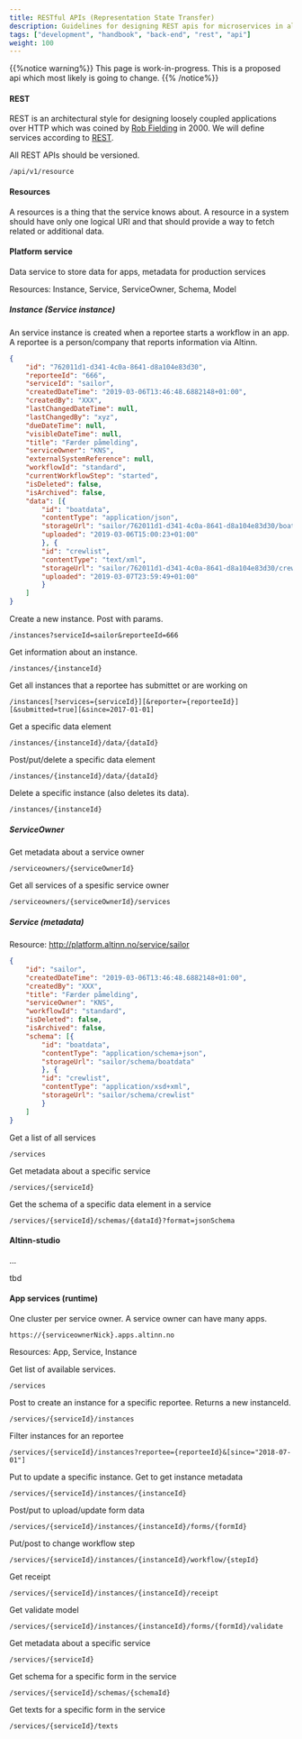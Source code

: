 ```yaml
---
title: RESTful APIs (Representation State Transfer)
description: Guidelines for designing REST apis for microservices in altinn
tags: ["development", "handbook", "back-end", "rest", "api"]
weight: 100
---
```

{{%notice warning%}}
This page is work-in-progress. This is a proposed api which most likely is going to change.
{{% /notice%}}

#### REST
REST is an architectural style for designing loosely coupled applications over HTTP which was coined by [Rob Fielding](https://en.wikipedia.org/wiki/Roy_Fielding) in 2000.
We will define services according to [REST](https://restfulapi.net/rest-architectural-constraints/). 

All REST APIs should be versioned.

```http
/api/v1/resource
```

#### Resources

A resources is a thing that the service knows about. A resource in a system should have only one logical URI and that should provide a way to fetch 
related or additional data.

#### Platform service

Data service to store data for apps, metadata for production services

Resources: Instance, Service,  ServiceOwner, Schema, Model

##### Instance (Service instance)

An service instance is created when a reportee starts a workflow in an app. 
A reportee is a person/company that reports information via Altinn.

```json
{
    "id": "762011d1-d341-4c0a-8641-d8a104e83d30",
    "reporteeId": "666",
    "serviceId": "sailor",
    "createdDateTime": "2019-03-06T13:46:48.6882148+01:00",
    "createdBy": "XXX",
    "lastChangedDateTime": null,
    "lastChangedBy": "xyz",
    "dueDateTime": null,
    "visibleDateTime": null,
    "title": "Færder påmelding",
    "serviceOwner": "KNS",
    "externalSystemReference": null,
    "workflowId": "standard",
    "currentWorkflowStep": "started",
    "isDeleted": false,
    "isArchived": false,
    "data": [{
        "id": "boatdata",
        "contentType": "application/json",
        "storageUrl": "sailor/762011d1-d341-4c0a-8641-d8a104e83d30/boatdata",
        "uploaded": "2019-03-06T15:00:23+01:00"
        }, {
        "id": "crewlist",
        "contentType": "text/xml",
        "storageUrl": "sailor/762011d1-d341-4c0a-8641-d8a104e83d30/crewlist",
        "uploaded": "2019-03-07T23:59:49+01:00"
        }
    ]
}
```

Create a new instance. Post with params.

```http
/instances?serviceId=sailor&reporteeId=666
```

Get information about an instance.

```http
/instances/{instanceId}
```

Get all instances that a reportee has submittet or are working on

```http
/instances[?services={serviceId}][&reporter={reporteeId}][&submitted=true][&since=2017-01-01]
```

Get a specific data element

```http
/instances/{instanceId}/data/{dataId}
```

Post/put/delete a specific data element

```http
/instances/{instanceId}/data/{dataId}
```

Delete a specific instance (also deletes its data).

```http
/instances/{instanceId}
```

##### ServiceOwner

Get metadata about a service owner

```http
/serviceowners/{serviceOwnerId}
```

Get all services of a spesific service owner

```http
/serviceowners/{serviceOwnerId}/services
```

##### Service (metadata)

Resource: http://platform.altinn.no/service/sailor
```json
{
    "id": "sailor",
    "createdDateTime": "2019-03-06T13:46:48.6882148+01:00",
    "createdBy": "XXX",
    "title": "Færder påmelding",
    "serviceOwner": "KNS",
    "workflowId": "standard",
    "isDeleted": false,
    "isArchived": false,
    "schema": [{
        "id": "boatdata",
        "contentType": "application/schema+json",
        "storageUrl": "sailor/schema/boatdata"
        }, {
        "id": "crewlist",
        "contentType": "application/xsd+xml",
        "storageUrl": "sailor/schema/crewlist"
        }
    ]
}
```

Get a list of all services

```http
/services
```

Get metadata about a specific service

```http
/services/{serviceId}
```

Get the schema of a specific data element in a service

```http
/services/{serviceId}/schemas/{dataId}?format=jsonSchema
```

#### Altinn-studio 
...

tbd

#### App services (runtime)

One cluster per service owner. A service owner can have many apps.

```http
https://{serviceownerNick}.apps.altinn.no
```

Resources: App, Service, Instance

Get list of available services.

```http
/services
```

Post to create an instance for a specific reportee. Returns a new instanceId.

```http
/services/{serviceId}/instances
```

Filter instances for an reportee

``` http
/services/{serviceId}/instances?reportee={reporteeId}&[since="2018-07-01"]
```

Put to update a specific instance. Get to get instance metadata

```http
/services/{serviceId}/instances/{instanceId}
```

Post/put to upload/update form data

```http
/services/{serviceId}/instances/{instanceId}/forms/{formId}
```

Put/post to change workflow step

```http
/services/{serviceId}/instances/{instanceId}/workflow/{stepId}
```

Get receipt

```http
/services/{serviceId}/instances/{instanceId}/receipt
```

Get validate model

```http
/services/{serviceId}/instances/{instanceId}/forms/{formId}/validate
```


Get metadata about a specific service

```http
/services/{serviceId}
```

Get schema for a specific form in the service 

```http
/services/{serviceId}/schemas/{schemaId}
```

Get texts for a specific form in the service 

```http
/services/{serviceId}/texts
```
